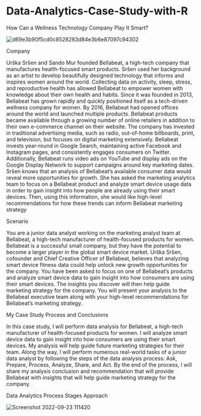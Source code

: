# Data-Analytics-Case-Study-with-R

How Can a Wellness Technology Company Play It Smart?

![d69e3b90f5cd0c8528283d84e3b6e87097c94302](https://user-images.githubusercontent.com/91084797/192148203-546d8585-bdd1-4ff8-9a2b-42146e3cf700.png)




Company

 Urška Sršen and Sando Mur founded Bellabeat, a high-tech company that manufactures health-focused smart products. Sršen used her background as an artist to develop beautifully designed technology that informs and inspires women around the world. Collecting data on activity, sleep, stress, and reproductive health has allowed Bellabeat to empower women with knowledge about their own health and habits. Since it was founded in 2013, Bellabeat has grown rapidly and quickly positioned itself as a tech-driven wellness company for women. By 2016, Bellabeat had opened offices around the world and launched multiple products. Bellabeat products became available through a growing number of online retailers in addition to their own e-commerce channel on their website. The company has invested in traditional advertising media, such as radio, out-of-home billboards, print, and television, but focuses on digital marketing extensively. Bellabeat invests year-round in Google Search, maintaining active Facebook and Instagram pages, and consistently engages consumers on Twitter. Additionally, Bellabeat runs video ads on YouTube and display ads on the Google Display Network to support campaigns around key marketing dates. Sršen knows that an analysis of Bellabeat’s available consumer data would reveal more opportunities for growth. She has asked the marketing analytics team to focus on a Bellabeat product and analyze smart device usage data in order to gain insight into how people are already using their smart devices. Then, using this information, she would like high-level recommendations for how these trends can inform Bellabeat marketing strategy
 
Scenario

You are a junior data analyst working on the marketing analyst team at Bellabeat, a high-tech manufacturer of health-focused products for women. Bellabeat is a successful small company, but they have the potential to become a larger player in the global smart device market. Urška Sršen, cofounder and Chief Creative Officer of Bellabeat, believes that analyzing smart device fitness data could help unlock new growth opportunities for the company. You have been asked to focus on one of Bellabeat’s products and analyze smart device data to gain insight into how consumers are using their smart devices. The insights you discover will then help guide marketing strategy for the company. You will present your analysis to the Bellabeat executive team along with your high-level recommendations for Bellabeat’s marketing strategy.

My Case Study Process and Conclusions

In this case study, I will perform data analysis for Bellabeat, a high-tech manufacturer of health-focused products for women. I will analyze smart device data to gain insight into how consumers are using their smart devices. My analysis will help guide future marketing strategies for their team. Along the way, I will perform numerous real-world tasks of a junior data analyst by following the steps of the data analysis process: Ask, Prepare, Process, Analyze, Share, and Act.
By the end of the process, I will share my analysis conclusion and recommendation that will provide Bellabeat with insights that will help guide marketing strategy for the company.

Data Analytics Process Stages Approach

![Screenshot 2022-09-23 111420](https://user-images.githubusercontent.com/91084797/192148221-2557e23e-5453-4379-9ef0-4d372abb445a.png)


















